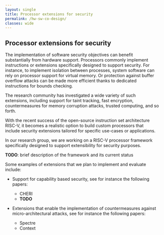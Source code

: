 ```yaml
---
layout: single
title: Processor extensions for security
permalink: /hw-sw-co-design/
classes: wide
---
```


## Processor extensions for security

The implementation of software security objectives can benefit substantially from
hardware support. Processors commonly implement instructions or extensions specifically
designed to support security. For instance, to implement isolation between processes, 
system software can rely on processor support for virtual memory. Or protection against
buffer overflow attacks can be made more efficient thanks to dedicated instructions for
bounds checking.

The research community has investigated a wide variety of such extensions, including
support for taint tracking, fast encryption, countermeasures for memory corruption
attacks, trusted computing, and so forth.

With the recent success of the open-source instruction set architecture RISC-V, it
becomes a realistic option to build custom processors that include security extensions
tailored for specific use-cases or applications.

In our research group, we are working on a RISC-V processor framework specifically
designed to support extensibility for security purposes.

**TODO**: brief description of the framework and its current status

Some examples of extensions that we plan to implement and evaluate include:

 - Support for capability based security, see for instance the following papers:
    * CHERI
    * **TODO**

 - Extensions that enable the implementation of countermeasures against micro-architectural attacks, see for instance the following papers:
    * Spectre
    * Context


